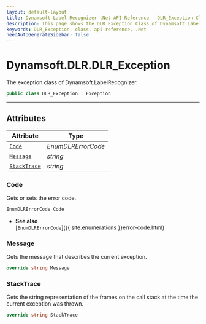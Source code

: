 ```yaml
---
layout: default-layout
title: Dynamsoft Label Recognizer .Net API Reference - DLR_Exception Class
description: This page shows the DLR_Exception Class of Dynamsoft Label Recognizer for .Net SDK.
keywords: DLR_Exception, class, api reference, .Net
needAutoGenerateSidebar: false
---
```



# Dynamsoft.DLR.DLR_Exception
The exception class of Dynamsoft.LabelRecognizer.

```csharp
public class DLR_Exception : Exception
```  

---

## Attributes
  
| Attribute | Type |
|---------- | ----------- | 
| [`Code`](#code) | *EnumDLRErrorCode* |
| [`Message`](#message) | *string* | 
| [`StackTrace`](#stacktrace) | *string* |
  
  
### Code
Gets or sets the error code. 

```csharp
EnumDLRErrorCode Code
```  
- **See also**  
    [`EnumDLRErrorCode`]({{ site.enumerations }}error-code.html)    

### Message
Gets the message that describes the current exception. 

```csharp
override string Message
```  

### StackTrace
Gets the string representation of the frames on the call stack at the time the current exception was thrown. 

```csharp
override string StackTrace
```  

